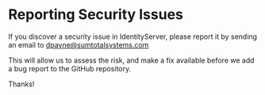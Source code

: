 # Reporting Security Issues

If you discover a security issue in IdentityServer, please report it by sending an email to dpayne@sumtotalsystems.com

This will allow us to assess the risk, and make a fix available before we add a bug report to the GitHub repository.

Thanks!

